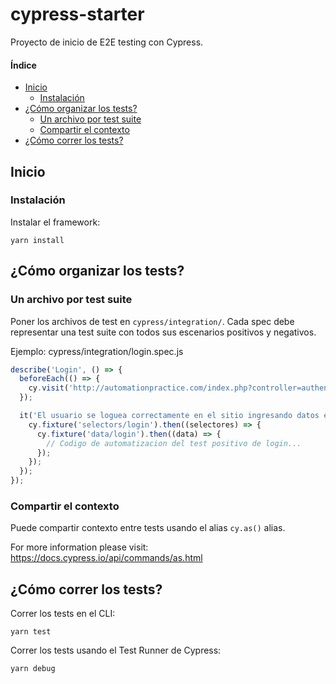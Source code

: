 # cypress-starter

Proyecto de inicio de E2E testing con Cypress.

#### Índice

* [Inicio](#inicio)
  * [Instalación](#instalación)
* [¿Cómo organizar los tests?](#cómo-organizar-los-tests)
  * [Un archivo por test suite](#un-archivo-por-test-suite)
  * [Compartir el contexto](#compartir-el-contexto)
* [¿Cómo correr los tests?](#cómo-correr-los-tests)

## Inicio

### Instalación

Instalar el framework:

```shell
yarn install
```

## ¿Cómo organizar los tests?

### Un archivo por test suite

Poner los archivos de test en `cypress/integration/`. Cada spec debe representar una test suite con todos sus escenarios positivos y negativos.

Ejemplo: cypress/integration/login.spec.js

```javascript
describe('Login', () => {
  beforeEach(() => {
    cy.visit('http://automationpractice.com/index.php?controller=authentication&back=my-account');
  });

  it('El usuario se loguea correctamente en el sitio ingresando datos existentes y validos.', () => {
    cy.fixture('selectors/login').then((selectores) => {
      cy.fixture('data/login').then((data) => {
        // Codigo de automatizacion del test positivo de login...
      });
    });
  });
});
```

### Compartir el contexto

Puede compartir contexto entre tests usando el alias `cy.as()` alias.

For more information please visit: <https://docs.cypress.io/api/commands/as.html>

## ¿Cómo correr los tests?

Correr los tests en el CLI:

```shell
yarn test
```

Correr los tests usando el Test Runner de Cypress:

```shell
yarn debug
```
